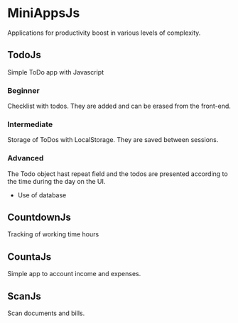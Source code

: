 # MiniAppsJs
Applications for productivity boost in various levels of complexity.

## TodoJs

Simple ToDo app with Javascript

### Beginner
Checklist with todos. They are added and can be erased from the front-end.
### Intermediate
Storage of ToDos with LocalStorage. They are saved between sessions.
### Advanced
The Todo object hast repeat field and the todos are presented according to the time during the day on the UI.
* Use of database
## CountdownJs
Tracking of working time hours
## CountaJs
Simple app to account income and expenses.
## ScanJs
Scan documents and bills.

